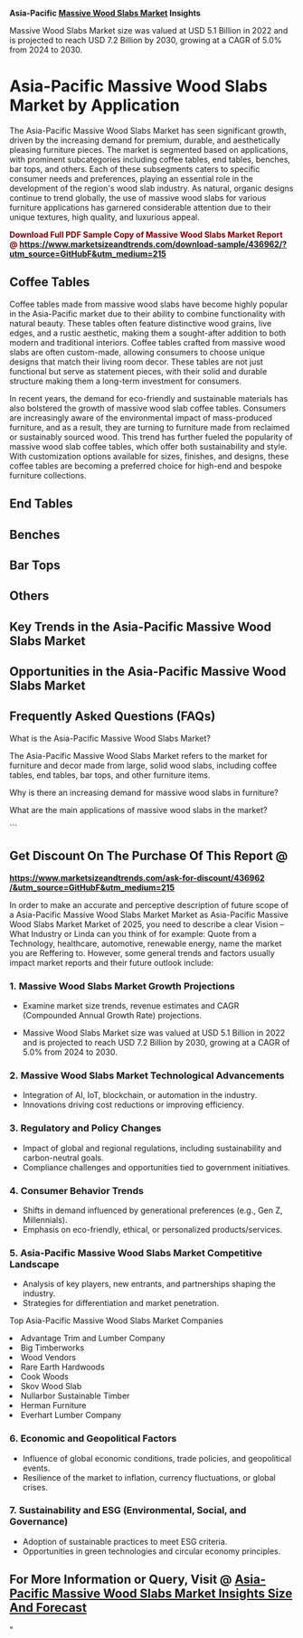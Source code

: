 <p><strong>Asia-Pacific&nbsp;<a href=""https://www.marketsizeandtrends.com/download-sample/436962/&amp;utm_source=GitHubF&amp;utm_medium=215"">Massive Wood Slabs Market</a> Insights</strong></p><p>Massive Wood Slabs Market size was valued at USD 5.1 Billion in 2022 and is projected to reach USD 7.2 Billion by 2030, growing at a CAGR of 5.0% from 2024 to 2030.</p><p><h1>Asia-Pacific Massive Wood Slabs Market by Application</h1><p>The Asia-Pacific Massive Wood Slabs Market has seen significant growth, driven by the increasing demand for premium, durable, and aesthetically pleasing furniture pieces. The market is segmented based on applications, with prominent subcategories including coffee tables, end tables, benches, bar tops, and others. Each of these subsegments caters to specific consumer needs and preferences, playing an essential role in the development of the region's wood slab industry. As natural, organic designs continue to trend globally, the use of massive wood slabs for various furniture applications has garnered considerable attention due to their unique textures, high quality, and luxurious appeal.</p><p><strong><p><strong><span style="color: #800000;">Download Full PDF Sample Copy of Massive Wood Slabs Market Report @</span>&nbsp;</strong><a href="https://www.marketsizeandtrends.com/download-sample/436962/?utm_source=GitHubF&amp;utm_medium=215" target="_blank">https://www.marketsizeandtrends.com/download-sample/436962/?utm_source=GitHubF&amp;utm_medium=215</a></p></strong></p><h2>Coffee Tables</h2><p>Coffee tables made from massive wood slabs have become highly popular in the Asia-Pacific market due to their ability to combine functionality with natural beauty. These tables often feature distinctive wood grains, live edges, and a rustic aesthetic, making them a sought-after addition to both modern and traditional interiors. Coffee tables crafted from massive wood slabs are often custom-made, allowing consumers to choose unique designs that match their living room decor. These tables are not just functional but serve as statement pieces, with their solid and durable structure making them a long-term investment for consumers.</p><p>In recent years, the demand for eco-friendly and sustainable materials has also bolstered the growth of massive wood slab coffee tables. Consumers are increasingly aware of the environmental impact of mass-produced furniture, and as a result, they are turning to furniture made from reclaimed or sustainably sourced wood. This trend has further fueled the popularity of massive wood slab coffee tables, which offer both sustainability and style. With customization options available for sizes, finishes, and designs, these coffee tables are becoming a preferred choice for high-end and bespoke furniture collections.</p><h2>End Tables</h2><pEnd tables, often seen as complementary pieces in a living room or bedroom, have also seen significant adoption in the Asia-Pacific region, with massive wood slabs offering a striking balance between form and function. These tables are typically smaller in size compared to coffee tables but share the same appeal of showcasing natural wood's beauty. The unique grains and patterns of the wood can make each end table a one-of-a-kind piece. Furthermore, with the growing preference for minimalist and contemporary designs, massive wood slab end tables offer a chic and sophisticated touch to interior spaces.</p><pSimilar to coffee tables, the trend of using sustainable and eco-conscious materials is also gaining momentum for end tables. Many manufacturers and consumers are prioritizing sustainability by opting for responsibly sourced wood or reclaimed slabs. Additionally, the versatility of end tables made from massive wood slabs means they can be placed in various settings, including offices, living rooms, or bedrooms. The aesthetic appeal, coupled with environmental consciousness, is driving the growth of this subsegment in the Asia-Pacific market.</p><h2>Benches</h2><pBenches made from massive wood slabs are gaining traction in both residential and commercial spaces across the Asia-Pacific region. These benches are often utilized in hallways, dining areas, outdoor spaces, and even as accent pieces in larger living rooms or gardens. Massive wood slab benches stand out due to their sleek design, which allows the natural characteristics of the wood to remain prominent. Whether paired with modern minimalistic decor or more rustic, country-style settings, these benches provide a timeless appeal that blends perfectly with diverse design philosophies.</p><pThe growing interest in outdoor furniture further contributes to the rising popularity of massive wood slab benches. Consumers are increasingly looking for durable and sustainable outdoor furniture options that can withstand varying weather conditions while maintaining an aesthetic appeal. As such, benches made from robust wood slabs, particularly those treated for outdoor use, are becoming a popular choice for gardens, patios, and public spaces. The demand for custom finishes, such as weatherproof coatings or polished surfaces, is expected to drive further growth in this subsegment in the coming years.</p><h2>Bar Tops</h2><pBar tops made from massive wood slabs are another growing application in the Asia-Pacific region, particularly in the hospitality industry. These slabs bring a rustic, yet refined, look to bars, creating a distinctive environment that attracts customers looking for an upscale, natural ambiance. Due to their large surface area and durability, massive wood slabs are ideal for bar tops, providing both functionality and an aesthetically appealing structure that stands out. The unique grains of the wood, combined with the natural texture, contribute to the overall design of bars and restaurants, making these spaces more inviting and engaging for patrons.</p><pThe demand for custom-made bar tops is increasing as establishments strive to create unique experiences for their customers. Whether in high-end hotels, boutique bars, or trendy restaurants, massive wood slab bar tops offer flexibility in design and size. The availability of customization options in terms of wood type, finish, and edge style has made them a favorite choice for designers. Additionally, there is a growing emphasis on sustainability in the hospitality industry, and using responsibly sourced wood adds a further layer of appeal to these bar tops. The market for this application is expected to continue growing as businesses invest in quality, unique furnishings that enhance their customer experience.</p><h2>Others</h2><pThe “Others” segment of the Asia-Pacific Massive Wood Slabs Market covers various other applications of massive wood slabs in furniture and interior design. This includes custom-made shelving units, countertops, serving boards, and other unique pieces that capitalize on the beauty of massive wood slabs. With the rise of custom interior design services, more consumers and businesses are exploring the potential of massive wood slabs for non-traditional furniture and decor items. Each piece serves to emphasize the natural beauty of the wood while fulfilling a functional purpose in a space.</p><pAs interior design continues to evolve, the demand for bespoke, eco-friendly, and natural materials remains a major driving force for the “Others” segment. Massive wood slabs are increasingly used to create statement pieces in both residential and commercial spaces. This trend is particularly noticeable in the luxury design sector, where unique, high-quality wood items serve as the focal point of spaces. With growing consumer interest in sustainability, there is a rise in demand for furniture and decor made from reclaimed wood, which contributes to the continued growth of the “Others” segment.</p><h2>Key Trends in the Asia-Pacific Massive Wood Slabs Market</h2><pThe Asia-Pacific Massive Wood Slabs Market is currently experiencing several key trends that are shaping the future of the industry. One of the most significant trends is the growing demand for sustainable and eco-friendly materials. Consumers are becoming more conscious of the environmental impact of their purchases, leading to an increased interest in wood slabs sourced from certified sustainable forests or reclaimed wood. As a result, manufacturers are increasingly offering products made from responsibly sourced materials, which helps attract eco-conscious consumers.</p><pAnother key trend is the increasing popularity of custom-made furniture and bespoke wood slab products. As consumers seek personalized designs that reflect their unique style, the demand for customized coffee tables, end tables, bar tops, and other furniture items made from massive wood slabs is growing. This shift toward personalized products aligns with the broader trend of consumers desiring exclusive, one-of-a-kind pieces for their homes and businesses. Furthermore, the use of technology in furniture design and production, such as digital fabrication and 3D printing, is also making it easier for manufacturers to create custom designs that meet specific consumer preferences.</p><h2>Opportunities in the Asia-Pacific Massive Wood Slabs Market</h2><pSeveral opportunities exist within the Asia-Pacific Massive Wood Slabs Market, particularly as demand continues to grow for sustainable and unique furniture options. One key opportunity is the expansion of online retail platforms for custom wood furniture. As more consumers shop online for home furnishings, offering massive wood slab products through e-commerce platforms allows manufacturers to reach a broader audience. Additionally, partnerships with interior designers and architects present an opportunity to increase market visibility and gain access to high-end residential and commercial projects.</p><pAnother promising opportunity is the increasing interest in using massive wood slabs for commercial applications. Hotels, restaurants, and offices are incorporating wood slab furniture into their designs to create warm, inviting, and sophisticated environments. This trend provides opportunities for businesses to offer unique and custom-designed wood slab products that meet the specific needs of the hospitality and corporate sectors. As the demand for high-quality, natural materials continues to rise, companies can capitalize on the growth of the Asia-Pacific market by expanding their product offerings and diversifying their design services.</p><h2>Frequently Asked Questions (FAQs)</h2><p>What is the Asia-Pacific Massive Wood Slabs Market?</p><p>The Asia-Pacific Massive Wood Slabs Market refers to the market for furniture and decor made from large, solid wood slabs, including coffee tables, end tables, bar tops, and other furniture items.</p><p>Why is there an increasing demand for massive wood slabs in furniture?</p><pConsumers appreciate the unique aesthetic, durability, and sustainability of furniture made from massive wood slabs, which has led to increased demand.</p><p>What are the main applications of massive wood slabs in the market?</p><pThe main applications include coffee tables, end tables, benches, bar tops, and other bespoke furniture pieces.</p><pHow are massive wood slabs used in bar tops?</p><pMassive wood slabs are used in bar tops for their durability and aesthetic appeal, providing a natural, rustic look to bars and restaurants.</p><pWhat materials are used for massive wood slab furniture?</p><pMassive wood slabs are typically made from hardwoods such as oak, walnut, maple, and teak, offering both strength and a beautiful grain pattern.</p><pAre massive wood slabs sustainable?</p><pYes, many manufacturers source their wood from certified sustainable forests or use reclaimed wood to create massive wood slabs.</p><pHow can I customize a massive wood slab table?</p><pCustomization options often include selecting the wood type, finish, edge style, and size of the table to suit your design preferences.</p><pWhat trends are driving the Asia-Pacific Massive Wood Slabs Market?</p><pKey trends include sustainability, customization, and the growing popularity of natural materials in furniture design.</p><pWhat industries use massive wood slabs?</p><pIndustries such as residential and commercial furniture, hospitality, and interior design use massive wood slabs for their aesthetic and functional qualities.</p><pWhere can I purchase massive wood slab furniture?</p><pMassive wood slab furniture can be purchased through custom furniture manufacturers, online retailers, and high-end furniture stores.</p>```</p><h2><strong>Get Discount On The Purchase Of This Report @&nbsp;</strong></h2><p><strong><a href=""https://www.marketsizeandtrends.com/ask-for-discount/436962/&amp;utm_source=GitHubF&amp;utm_medium=215"" target=""_blank"">https://www.marketsizeandtrends.com/ask-for-discount/436962<br />/&amp;utm_source=GitHubF&amp;utm_medium=215</a></strong></p><p>In order to make an accurate and perceptive description of future scope of a Asia-Pacific&nbsp;Massive Wood Slabs Market Market as Asia-Pacific&nbsp;Massive Wood Slabs Market Market of 2025, you need to describe a clear Vision &ndash; What Industry or Linda can you think of for example: Quote from a Technology, healthcare, automotive, renewable energy, name the market you are Reffering to. However, some general trends and factors usually impact market reports and their future outlook include:</p><h3>1.&nbsp;<strong>Massive Wood Slabs Market Growth Projections</strong></h3><ul><li>Examine market size trends, revenue estimates and CAGR (Compounded Annual Growth Rate) projections.</li><li><p>Massive Wood Slabs Market size was valued at USD 5.1 Billion in 2022 and is projected to reach USD 7.2 Billion by 2030, growing at a CAGR of 5.0% from 2024 to 2030.</p></li></ul><h3>2.&nbsp;<strong>Massive Wood Slabs Market Technological Advancements</strong></h3><ul><li>Integration of AI, IoT, blockchain, or automation in the industry.</li><li>Innovations driving cost reductions or improving efficiency.</li></ul><h3>3.&nbsp;<strong>Regulatory and Policy Changes</strong></h3><ul><li>Impact of global and regional regulations, including sustainability and carbon-neutral goals.</li><li>Compliance challenges and opportunities tied to government initiatives.</li></ul><h3>4.&nbsp;<strong>Consumer Behavior Trends</strong></h3><ul><li>Shifts in demand influenced by generational preferences (e.g., Gen Z, Millennials).</li><li>Emphasis on eco-friendly, ethical, or personalized products/services.</li></ul><h3>5.&nbsp;<strong>Asia-Pacific Massive Wood Slabs Market Competitive Landscape</strong></h3><ul><li>Analysis of key players, new entrants, and partnerships shaping the industry.</li><li>Strategies for differentiation and market penetration.</li></ul><p data-pm-slice=""1 1 []"">Top Asia-Pacific Massive Wood Slabs Market Companies</p><div data-test-id=""""><p><li>Advantage Trim and Lumber Company</li><li> Big Timberworks</li><li> Wood Vendors</li><li> Rare Earth Hardwoods</li><li> Cook Woods</li><li> Skov Wood Slab</li><li> Nullarbor Sustainable Timber</li><li> Herman Furniture</li><li> Everhart Lumber Company</li></p></div><h3>6.&nbsp;<strong>Economic and Geopolitical Factors</strong></h3><ul><li>Influence of global economic conditions, trade policies, and geopolitical events.</li><li>Resilience of the market to inflation, currency fluctuations, or global crises.</li></ul><h3>7.&nbsp;<strong>Sustainability and ESG (Environmental, Social, and Governance)</strong></h3><ul><li>Adoption of sustainable practices to meet ESG criteria.</li><li>Opportunities in green technologies and circular economy principles.</li></ul><h2><strong>For More Information or Query, Visit @&nbsp;</strong><a href=""https://www.verifiedmarketreports.com/product/massive-wood-slabs-market/"" target=""_blank"">Asia-Pacific Massive Wood Slabs Market Insights Size And Forecast</a></h2>"
